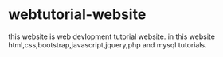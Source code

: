 # webtutorial-website
this website is web devlopment tutorial website.
in this website html,css,bootstrap,javascript,jquery,php and mysql tutorials.
